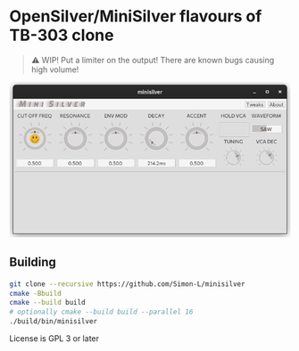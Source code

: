 # OpenSilver/MiniSilver flavours of TB-303 clone

> :warning: WIP! Put a limiter on the output! There are known bugs causing high volume!

![screenshot](./doc/Screenshot.png)

## Building

```bash
git clone --recursive https://github.com/Simon-L/minisilver
cmake -Bbuild
cmake --build build
# optionally cmake --build build --parallel 16
./build/bin/minisilver
```

License is GPL 3 or later
